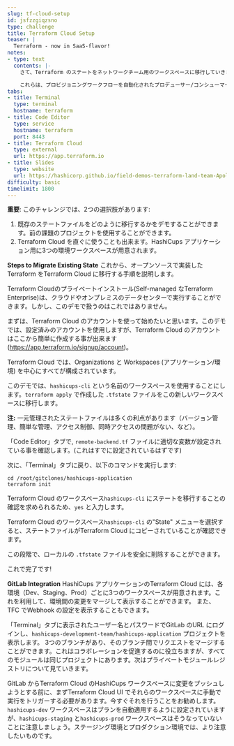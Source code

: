 ```yaml
---
slug: tf-cloud-setup
id: jsfzzgiqzsno
type: challenge
title: Terraform Cloud Setup
teaser: |
  Terraform - now in SaaS-flavor!
notes:
- type: text
  contents: |-
    さて、Terraform のステートをネットワークチーム用のワークスペースに移行していきます。ORG を作成し、ユーザーを招待し、ロールベースのアクセス制御(RBAC)をセットアップします。

    これらは、プロビジョニングワークフローを自動化されたプロデューサー/コンシューマーモデルに変換するための最初のステップになります。
tabs:
- title: Terminal
  type: terminal
  hostname: terraform
- title: Code Editor
  type: service
  hostname: terraform
  port: 8443
- title: Terraform Cloud
  type: external
  url: https://app.terraform.io
- title: Slides
  type: website
  url: https://hashicorp.github.io/field-demos-terraform-land-team-Apollo-11/#1
difficulty: basic
timelimit: 1800
---
```

**重要**: このチャレンジでは、2つの選択肢があります:
  1. 既存のステートファイルをどのように移行するかをデモすることができます。前の課題のプロジェクトを使用することができます。
  2. Terraform Cloud を直ぐに使うことも出来ます。HashiCups アプリケーション用に3つの環境ワークスペースが用意されます。

**Steps to Migrate Existing State**
これから、オープンソースで実装したTerraform をTerraform Cloud に移行する手順を説明します。

Terraform Cloudのプライベートインストール(Self-managed なTerraform Enterprise)は、クラウドやオンプレミスのデータセンターで実行することができます。しかし、このデモで扱うのはこれではありません。

まずは、Terraform Cloud のアカウントを使って始めたいと思います。このデモでは、設定済みのアカウントを使用しますが、Terraform Cloud のアカウントはここから簡単に作成する事が出来ます (https://app.terraform.io/signup/account)。

Terraform Cloud では、Organizations と Workspaces (アプリケーション/環境) を中心にすべてが構成されています。

このデモでは、`hashicups-cli` という名前のワークスペースを使用することにします。`terraform apply` で作成した `.tfstate` ファイルをこの新しいワークスペースに移行します。

**注:** 一元管理されたステートファイルは多くの利点があります（バージョン管理、簡単な管理、アクセス制御、同時アクセスの問題がない、など）。

「Code Editor」タブで, `remote-backend.tf` ファイルに適切な変数が設定されている事を確認します。(これはすでに設定されているはずです)

次に、「Terminal」タブに戻り、以下のコマンドを実行します:

```
cd /root/gitclones/hashicups-application
terraform init
```

Terraform Cloud のワークスペース`hashicups-cli` にステートを移行することの確認を求められるため、`yes` と入力します。

Terraform Cloud のワークスペース`hashicups-cli` の"State" メニューを選択すると、ステートファイルがTerraform Cloud にコピーされていることが確認できます。

この段階で、ローカルの `.tfstate` ファイルを安全に削除することができます。

これで完了です!

**GitLab Integration**
HashiCups アプリケーションのTerraform Cloud には、各環境（Dev、Staging、Prod）ごとに3つのワークスペースが用意されます。これを利用して、環境間の変更をマージして表示することができます。 また、TFC でWebhook の設定を表示することもできます。

「Terminal」タブに表示されたユーザー名とパスワードでGitLab のURL にログインし、`hashicups-development-team/hashicups-application` プロジェクトを表示します。 3つのブランチがあり、そのブランチ間でリクエストをマージすることができます。これはコラボレーションを促進するのに役立ちますが、すべてのモジュールは同じプロジェクトにあります。次はプライベートモジュールレジストリについて見ていきます。

GitLab からTerraform Cloud のHashiCups ワークスペースに変更をプッシュしようとする前に、まずTerraform Cloud UI でそれらのワークスペースに手動で実行をトリガーする必要があります。今すぐそれを行うことをお勧めします。`hashicups-dev` ワークスペースはプランを自動適用するように設定されていますが、`hashicups-staging` と`hashicups-prod` ワークスペースはそうなっていないことに注意しましょう。ステージング環境とプロダクション環境では、より注意したいものです。